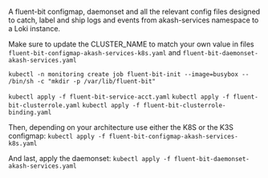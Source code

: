 A fluent-bit configmap, daemonset and all the relevant config files designed to catch, label and ship logs and events from akash-services namespace to a Loki instance.

Make sure to update the CLUSTER_NAME to match your own value in files `fluent-bit-configmap-akash-services-k8s.yaml` and `fluent-bit-daemonset-akash-services.yaml`

`kubectl -n monitoring create job fluent-bit-init --image=busybox -- /bin/sh -c "mkdir -p /var/lib/fluent-bit"`

`kubectl apply -f fluent-bit-service-acct.yaml`
`kubectl apply -f fluent-bit-clusterrole.yaml`
`kubectl apply -f fluent-bit-clusterrole-binding.yaml`

Then, depending on your architecture use either the K8S or the K3S configmap:
`kubectl apply -f fluent-bit-configmap-akash-services-k8s.yaml`

And last, apply the daemonset:
`kubectl apply -f fluent-bit-daemonset-akash-services.yaml`
